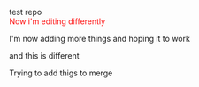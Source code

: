 test repo 
<br>
<span style='color:#FF0F0F'>Now i'm editing differently</span>

I'm now adding more things and hoping it to work

and this is different




Trying to add thigs to merge

